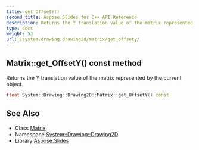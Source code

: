 ```yaml
---
title: get_OffsetY()
second_title: Aspose.Slides for C++ API Reference
description: Returns the Y translation value of the matrix represented by the current object.
type: docs
weight: 53
url: /system.drawing.drawing2d/matrix/get_offsety/
---
```

## Matrix::get_OffsetY() const method


Returns the Y translation value of the matrix represented by the current object.

```cpp
float System::Drawing::Drawing2D::Matrix::get_OffsetY() const
```

## See Also

* Class [Matrix](../)
* Namespace [System::Drawing::Drawing2D](../../)
* Library [Aspose.Slides](../../../)